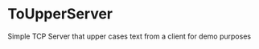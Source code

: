 ToUpperServer
=============

Simple TCP Server that upper cases text from a client for demo purposes